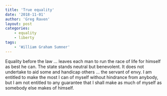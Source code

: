 ```yaml
---
title: 'True equality'
date: '2018-11-01'
author: 'Greg Raven'
layout: post
categories:
    - equality
    - liberty
tags:
    - 'William Graham Sumner'
---
```


Equality before the law … leaves each man to run the race of life for himself as best he can. The state stands neutral but benevolent. It does not undertake to aid some and handicap others … the servant of envy. I am entitled to make the most I can of myself without hindrance from anybody, but I am not entitled to any guarantee that I shall make as much of myself as somebody else makes of himself.